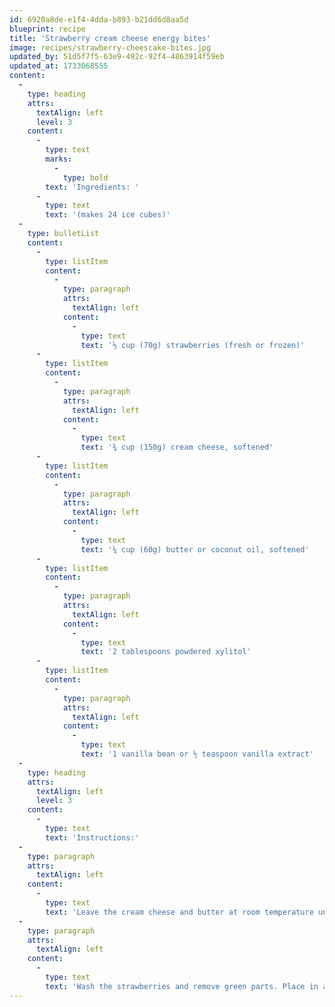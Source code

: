 ```yaml
---
id: 6920a8de-e1f4-4dda-b893-b21dd6d8aa5d
blueprint: recipe
title: 'Strawberry cream cheese energy bites'
image: recipes/strawberry-cheescake-bites.jpg
updated_by: 51d5f7f5-63e9-492c-92f4-4863914f59eb
updated_at: 1733068555
content:
  -
    type: heading
    attrs:
      textAlign: left
      level: 3
    content:
      -
        type: text
        marks:
          -
            type: bold
        text: 'Ingredients: '
      -
        type: text
        text: '(makes 24 ice cubes)'
  -
    type: bulletList
    content:
      -
        type: listItem
        content:
          -
            type: paragraph
            attrs:
              textAlign: left
            content:
              -
                type: text
                text: '½ cup (70g) strawberries (fresh or frozen)'
      -
        type: listItem
        content:
          -
            type: paragraph
            attrs:
              textAlign: left
            content:
              -
                type: text
                text: '¾ cup (150g) cream cheese, softened'
      -
        type: listItem
        content:
          -
            type: paragraph
            attrs:
              textAlign: left
            content:
              -
                type: text
                text: '¼ cup (60g) butter or coconut oil, softened'
      -
        type: listItem
        content:
          -
            type: paragraph
            attrs:
              textAlign: left
            content:
              -
                type: text
                text: '2 tablespoons powdered xylitol'
      -
        type: listItem
        content:
          -
            type: paragraph
            attrs:
              textAlign: left
            content:
              -
                type: text
                text: '1 vanilla bean or ½ teaspoon vanilla extract'
  -
    type: heading
    attrs:
      textAlign: left
      level: 3
    content:
      -
        type: text
        text: 'Instructions:'
  -
    type: paragraph
    attrs:
      textAlign: left
    content:
      -
        type: text
        text: 'Leave the cream cheese and butter at room temperature until soft.'
  -
    type: paragraph
    attrs:
      textAlign: left
    content:
      -
        type: text
        text: 'Wash the strawberries and remove green parts. Place in a blender for a smooth texture. Add the xylitol and vanilla and mix well. Add the butter and cream cheese and whisk until well combined. Spoon the mixture into silicon molds or ice cube trays. Place in the freezer for about 2 hours. When done, unmold and place in the fridge in a container.'
---
```

